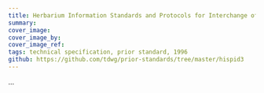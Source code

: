 ```yaml
---
title: Herbarium Information Standards and Protocols for Interchange of Data (HISPID3)
summary: 
cover_image: 
cover_image_by: 
cover_image_ref: 
tags: technical specification, prior standard, 1996
github: https://github.com/tdwg/prior-standards/tree/master/hispid3
---
```


...
